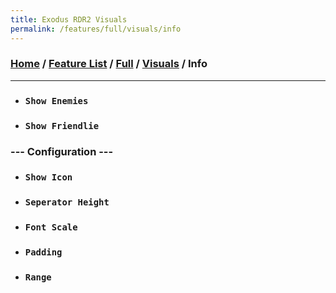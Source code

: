 ```yaml
---
title: Exodus RDR2 Visuals
permalink: /features/full/visuals/info
---
```

### [Home](/) / [Feature List](/features) / [Full](/features/full) / [Visuals](/features/full/visuals) / Info
---
- ### `Show Enemies` 
- ### `Show Friendlie`
### --- Configuration ---
- ### `Show Icon`
- ### `Seperator Height`
- ### `Font Scale`
- ### `Padding`
- ### `Range`
